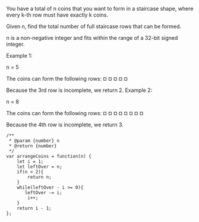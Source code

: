 You have a total of n coins that you want to form in a staircase shape, where every k-th row must have exactly k coins.

Given n, find the total number of full staircase rows that can be formed.

n is a non-negative integer and fits within the range of a 32-bit signed integer.

Example 1:

n = 5

The coins can form the following rows:
¤
¤ ¤
¤ ¤

Because the 3rd row is incomplete, we return 2.
Example 2:

n = 8

The coins can form the following rows:
¤
¤ ¤
¤ ¤ ¤
¤ ¤

Because the 4th row is incomplete, we return 3.



```
/**
 * @param {number} n
 * @return {number}
 */
var arrangeCoins = function(n) {
    let i = 1;
    let leftOver = n;
    if(n < 2){
        return n;
    }
    while(leftOver - i >= 0){
       leftOver -= i;
        i++;
    }
    return i - 1;
};
```
